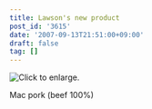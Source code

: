 ```yaml
---
title: Lawson's new product
post_id: '3615'
date: '2007-09-13T21:51:00+09:00'
draft: false
tag: []
---
```


![Click to enlarge.](https://danmaq.com/image/mixi/2007/560806446_9_s.jpg)

Mac pork (beef 100%)